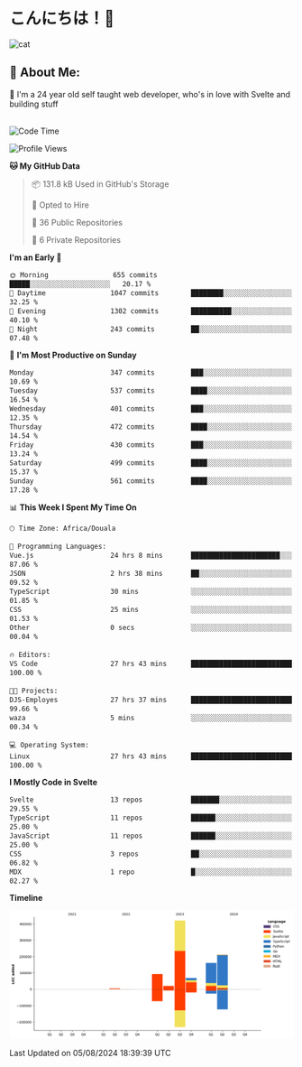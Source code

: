 

# こんにちは！🙂  
![cat](https://github.com/michaelnji/michaelnji/assets/73862378/606e99e9-2c18-4853-8722-991e4af8eae6)

## 💫 About Me:
🙂 I'm a 24 year old self taught web developer, who's in love with Svelte and building stuff <br><br>

<!--START_SECTION:waka-->
![Code Time](http://img.shields.io/badge/Code%20Time-835%20hrs%2043%20mins-blue)

![Profile Views](http://img.shields.io/badge/Profile%20Views-1-blue)

**🐱 My GitHub Data** 

> 📦 131.8 kB Used in GitHub's Storage 
 > 
> 💼 Opted to Hire
 > 
> 📜 36 Public Repositories 
 > 
> 🔑 6 Private Repositories 
 > 
**I'm an Early 🐤** 

```text
🌞 Morning                655 commits         █████░░░░░░░░░░░░░░░░░░░░   20.17 % 
🌆 Daytime                1047 commits        ████████░░░░░░░░░░░░░░░░░   32.25 % 
🌃 Evening                1302 commits        ██████████░░░░░░░░░░░░░░░   40.10 % 
🌙 Night                  243 commits         ██░░░░░░░░░░░░░░░░░░░░░░░   07.48 % 
```
📅 **I'm Most Productive on Sunday** 

```text
Monday                   347 commits         ███░░░░░░░░░░░░░░░░░░░░░░   10.69 % 
Tuesday                  537 commits         ████░░░░░░░░░░░░░░░░░░░░░   16.54 % 
Wednesday                401 commits         ███░░░░░░░░░░░░░░░░░░░░░░   12.35 % 
Thursday                 472 commits         ████░░░░░░░░░░░░░░░░░░░░░   14.54 % 
Friday                   430 commits         ███░░░░░░░░░░░░░░░░░░░░░░   13.24 % 
Saturday                 499 commits         ████░░░░░░░░░░░░░░░░░░░░░   15.37 % 
Sunday                   561 commits         ████░░░░░░░░░░░░░░░░░░░░░   17.28 % 
```


📊 **This Week I Spent My Time On** 

```text
🕑︎ Time Zone: Africa/Douala

💬 Programming Languages: 
Vue.js                   24 hrs 8 mins       ██████████████████████░░░   87.06 % 
JSON                     2 hrs 38 mins       ██░░░░░░░░░░░░░░░░░░░░░░░   09.52 % 
TypeScript               30 mins             ░░░░░░░░░░░░░░░░░░░░░░░░░   01.85 % 
CSS                      25 mins             ░░░░░░░░░░░░░░░░░░░░░░░░░   01.53 % 
Other                    0 secs              ░░░░░░░░░░░░░░░░░░░░░░░░░   00.04 % 

🔥 Editors: 
VS Code                  27 hrs 43 mins      █████████████████████████   100.00 % 

🐱‍💻 Projects: 
DJS-Employes             27 hrs 37 mins      █████████████████████████   99.66 % 
waza                     5 mins              ░░░░░░░░░░░░░░░░░░░░░░░░░   00.34 % 

💻 Operating System: 
Linux                    27 hrs 43 mins      █████████████████████████   100.00 % 
```

**I Mostly Code in Svelte** 

```text
Svelte                   13 repos            ███████░░░░░░░░░░░░░░░░░░   29.55 % 
TypeScript               11 repos            ██████░░░░░░░░░░░░░░░░░░░   25.00 % 
JavaScript               11 repos            ██████░░░░░░░░░░░░░░░░░░░   25.00 % 
CSS                      3 repos             ██░░░░░░░░░░░░░░░░░░░░░░░   06.82 % 
MDX                      1 repo              █░░░░░░░░░░░░░░░░░░░░░░░░   02.27 % 
```



**Timeline**

![Lines of Code chart](https://raw.githubusercontent.com/michaelnji/michaelnji/main/assets/bar_graph.png)


 Last Updated on 05/08/2024 18:39:39 UTC
<!--END_SECTION:waka-->
